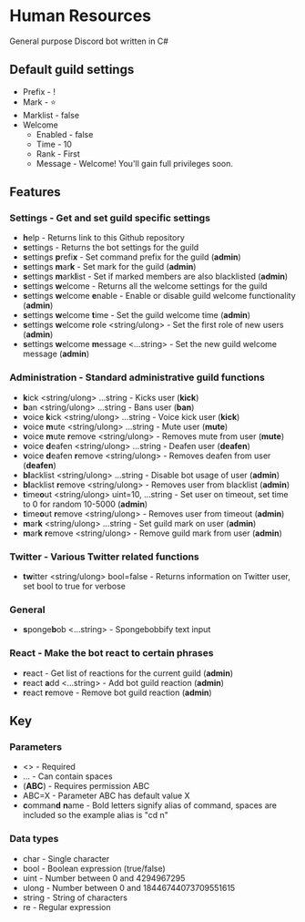 # Human Resources

General purpose Discord bot written in C#

## Default guild settings

* Prefix - !
* Mark - ⭐
* Marklist - false
* Welcome
  * Enabled - false
  * Time - 10
  * Rank - First
  * Message - Welcome! You'll gain full privileges soon.

## Features

### Settings - Get and set guild specific settings

* **h**elp - Returns link to this Github repository
* **s**ettings - Returns the bot settings for the guild
* **s**ettings **p**refi**x** <char> - Set command prefix for the guild (**admin**)
* **s**ettings **m**ar**k** <char> - Set mark for the guild (**admin**)
* **s**ettings **m**ark**l**ist <bool> - Set if marked members are also blacklisted (**admin**)
* **s**ettings **w**elcome - Returns all the welcome settings for the guild
* **s**ettings **w**elcome **e**nable <bool> - Enable or disable guild welcome functionality (**admin**)
* **s**ettings **w**elcome **t**ime <ulong> - Set the guild welcome time (**admin**)
* **s**ettings **w**elcome **r**ole <string/ulong> - Set the first role of new users (**admin**)
* **s**ettings **w**elcome **m**essage <...string> - Set the new guild welcome message (**admin**)

### Administration - Standard administrative guild functions

* **k**ick <string/ulong> ...string - Kicks user (**kick**)
* **b**an <string/ulong> ...string - Bans user (**ban**)
* **v**oice **k**ick <string/ulong> ...string - Voice kick user (**kick**)
* **v**oice **m**ute <string/ulong> ...string - Mute user (**mute**)
* **v**oice **m**ute **r**emove <string/ulong> - Removes mute from user (**mute**)
* **v**oice **d**eafen <string/ulong> ...string - Deafen user (**deafen**)
* **v**oice **d**eafen **r**emove <string/ulong> - Removes deafen from user (**deafen**)
* **bl**acklist <string/ulong> ...string - Disable bot usage of user (**admin**)
* **bl**acklist **r**emove <string/ulong> - Removes user from blacklist (**admin**)
* **t**ime**o**ut <string/ulong> uint=10, ...string - Set user on timeout, set time to 0 for random 10-5000 (**admin**)
* **t**ime**o**ut **r**emove <string/ulong> - Removes user from timeout (**admin**)
* **m**ar**k** <string/ulong> ...string - Set guild mark on user (**admin**)
* **m**ar**k** **r**emove <string/ulong> - Remove guild mark from user (**admin**)

### Twitter - Various Twitter related functions

* **tw**itter <string/ulong> bool=false - Returns information on Twitter user, set bool to true for verbose

### General

* **s**ponge**b**ob <...string> - Spongebobbify text input

### React - Make the bot react to certain phrases

* **r**eact - Get list of reactions for the current guild  (**admin**)
* **r**eact **a**dd <re> <...string> - Add bot guild reaction (**admin**)
* **r**eact **r**emove <re> - Remove bot guild reaction (**admin**)

## Key

### Parameters

* <> - Required
* ... - Can contain spaces
* (**ABC**) - Requires permission ABC
* ABC=X - Parameter ABC has default value X
* **c**omman**d** **n**ame - Bold letters signify alias of command, spaces are included so the example alias is "cd n"

### Data types

* char - Single character
* bool - Boolean expression (true/false)
* uint - Number between 0 and 4294967295
* ulong - Number between 0 and 18446744073709551615
* string - String of characters
* re - Regular expression
